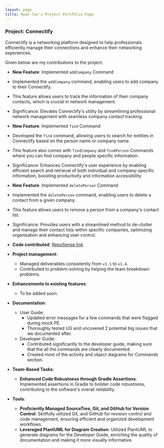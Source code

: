 ```yaml
---
layout: page
title: Ryan Tan's Project Portfolio Page
---
```


### Project: Connectify

Connectify is a networking platform designed to help professionals efficiently manage their connections and enhance their networking experiences.

Given below are my contributions to the project.

* **New Feature**: Implemented `addCompany` Command
* Implemented the `addCompany` command, enabling users to add company to their Connectify.
* This feature allows users to track the information of their company contacts, which is crucial in network management.
* Significance: Elevates Connectify's utility by streamlining professional network management with seamless company contact tracking.

* **New Feature**: Implemented `find` Command
* Developed the `find` command, allowing users to search for entities in Connectify based on the person name or company name.
* This feature also comes with `findCompany` and `findPerson` Commands where you can find company and people specific information.
* Significance: Enhances Connectify's user experience by enabling efficient search and retrieval of both individual and company-specific information, boosting productivity and information accessibility.

* **New Feature**: Implemented `deletePerson` Command
* Implemented the `deletePerson` command, enabling users to delete a contact from a given company.
* This feature allows users to remove a person from a company's contact list.
* Significance: Provides users with a streamlined method to de-clutter and manage their contact lists within specific companies, optimizing organisation and enhancing user control.

* **Code contributed**: [RepoSense link](https://nus-cs2103-ay2324s1.github.io/tp-dashboard/?search=T15-4&sort=groupTitle&sortWithin=title&timeframe=commit&mergegroup=&groupSelect=groupByRepos&breakdown=true&checkedFileTypes=docs~functional-code~test-code&since=2023-09-22&tabOpen=true&tabType=authorship&tabAuthor=ryantzr1&tabRepo=AY2324S1-CS2103T-T15-4%2Ftp%5Bmaster%5D&authorshipIsMergeGroup=false&authorshipFileTypes=docs~functional-code~test-code&authorshipIsBinaryFileTypeChecked=false&authorshipIsIgnoredFilesChecked=false)

* **Project management**:
    * Managed deliverables consistently from `v1.1` to `v1.4`.
    * Contributed to problem-solving by helping the team breakdown problems.

* **Enhancements to existing features**:
    * To be added soon.

* **Documentation**:
    * User Guide:
        * Updated error messages for a few commands that were flagged during mock PE.
        * Thoroughly tested UG and uncovered 2 potential big issues that we documented after. 
    * Developer Guide:
        * Contributed significantly to the developer guide, making sure that the all the commands are clearly documented.
        * Created most of the activity and object diagrams for Commands section. 

* **Team-Based Tasks**:
    * **Enhanced Code Robustness through Gradle Assertions**: Implemented assertions in Gradle to bolster code robustness, contributing to the software's overall reliability.

* **Tools**:
    * **Proficiently Managed SourceTree, Git, and GitHub for Version Control**: Skillfully utilized Git, and GitHub for revision control and code management, ensuring efficient and organized development workflows.
    * **Leveraged PlantUML for Diagram Creation**: Utilized PlantUML to generate diagrams for the Developer Guide, enriching the quality of documentation and making it more visually informative.

